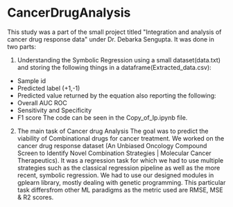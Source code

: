 # CancerDrugAnalysis
This study was a part of the small project titled "Integration and analysis of cancer drug response data" under Dr. Debarka Sengupta.
It was done in two parts:
1) Understanding the Symbolic Regression using a small dataset(data.txt) and storing the following things in a dataframe(Extracted_data.csv): 
- Sample id
- Predicted label (+1,-1)
- Predicted value returned by the equation 
also reporting the following:
- Overall AUC ROC
- Sensitivity and Specificity
- F1 score
The code can be seen in the Copy_of_Ip.ipynb file.
2) The main task of Cancer drug Analysis
The goal was to predict the viability of Combinational drugs for cancer treatment. We worked on the cancer drug response dataset (An Unbiased Oncology Compound Screen to Identify Novel Combination Strategies | Molecular Cancer Therapeutics). 
It was a regression task for which we had to use multiple strategies such as the classical regression pipeline as well as the more recent, symbolic regression. We had to use our designed modules in gplearn library, mostly dealing with genetic programming. This particular task differsfrom other ML paradigms as the metric used are RMSE, MSE & R2 scores.
